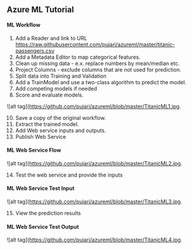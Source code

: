 ## Azure ML Tutorial

#### ML Workflow

1. Add a Reader and link to URL https://raw.githubusercontent.com/pujari/azureml/master/titanic-passengers.csv
2. Add a Metadata Editor to map categorical features.
3. Clean up missing data - e.x. replace numbers by mean/median etc.
4. Project Columns - exclude columns that are not used for prediction.
5. Split data into Training and Validation
6. Add a TrainModel and use a two-class algorithm to predict the model.
7. Add competing models if needed
8. Score and evaluate models.

![alt tag](https://github.com/pujari/azureml/blob/master/TitanicML1.jpg.

10. Save a copy of the original workflow. 
11. Extract the trained model. 
12. Add Web service inputs and outputs.
13. Publish Web Service

#### ML Web Service Flow

![alt tag](https://github.com/pujari/azureml/blob/master/TitanicML2.jpg.

14. Test the web service and provide the inputs

#### ML Web Service Test Input

![alt tag](https://github.com/pujari/azureml/blob/master/TitanicML3.jpg.

15. View the prediction results

#### ML Web Service Test Output

![alt tag](https://github.com/pujari/azureml/blob/master/TitanicML4.jpg.
